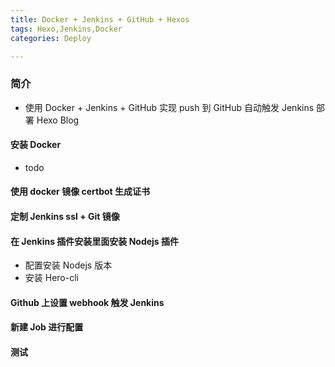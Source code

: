 ```yaml
---
title: Docker + Jenkins + GitHub + Hexos
tags: Hexo,Jenkins,Docker
categories: Deploy

---
```


### 简介

- 使用 Docker + Jenkins + GitHub 实现 push 到 GitHub 自动触发 Jenkins 部署 Hexo Blog

<!-- more -->

#### 安装 Docker

- todo

#### 使用 docker 镜像 certbot 生成证书

#### 定制 Jenkins ssl + Git 镜像

#### 在 Jenkins 插件安装里面安装 Nodejs 插件

- 配置安装 Nodejs 版本
- 安装 Hero-cli

#### Github 上设置 webhook 触发 Jenkins

#### 新建 Job 进行配置

#### 测试

